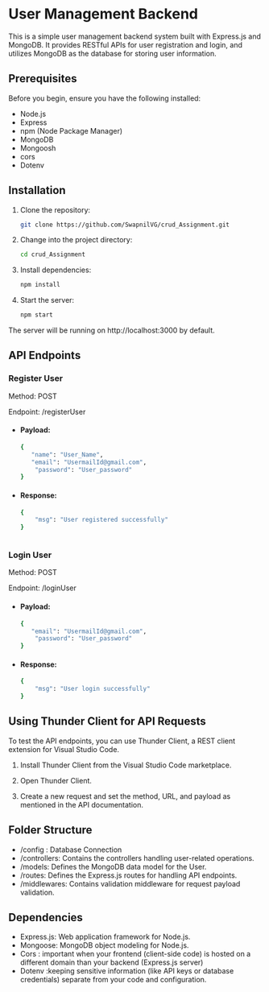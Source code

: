 # User Management Backend

This is a simple user management backend system built with Express.js and MongoDB. It provides RESTful APIs for user registration and login, and utilizes MongoDB as the database for storing user information.

## Prerequisites

Before you begin, ensure you have the following installed:

- Node.js
- Express
- npm (Node Package Manager)
- MongoDB
- Mongoosh
- cors
- Dotenv

## Installation

1. Clone the repository:
   
   ```bash
   git clone https://github.com/SwapnilVG/crud_Assignment.git

2. Change into the project directory:
   
   ```bash
   cd crud_Assignment

3. Install dependencies:

   ```bash
   npm install
   
4. Start the server:
   ```bash
   npm start

The server will be running on http://localhost:3000 by default.


## API Endpoints
### Register User   

Method: POST

Endpoint: /registerUser


- #### Payload:
   ```bash
   {
      "name": "User_Name",
      "email": "UsermailId@gmail.com",
       "password": "User_password"
   }


- #### Response:
   ```bash
   {
       "msg": "User registered successfully"
   }



### Login User   

Method: POST

Endpoint: /loginUser 


- #### Payload:
   ```bash
   {
      "email": "UsermailId@gmail.com",
       "password": "User_password"
   }


- #### Response:
   ```bash
   {
       "msg": "User login successfully"
   }


## Using Thunder Client for API Requests
To test the API endpoints, you can use Thunder Client, a REST client extension for Visual Studio Code.

1. Install Thunder Client from the Visual Studio Code marketplace.

2. Open Thunder Client.

3. Create a new request and set the method, URL, and payload as mentioned in the API documentation.



## Folder Structure
- /config : Database Connection
- /controllers: Contains the controllers handling user-related operations.
- /models: Defines the MongoDB data model for the User.
- /routes: Defines the Express.js routes for handling API endpoints.
- /middlewares: Contains validation middleware for request payload validation.


## Dependencies
- Express.js: Web application framework for Node.js.
- Mongoose: MongoDB object modeling for Node.js.
- Cors : important when your frontend (client-side code) is hosted on a different 
         domain than your backend (Express.js server)
- Dotenv :keeping sensitive information (like API keys or database credentials) separate from your code and configuration.